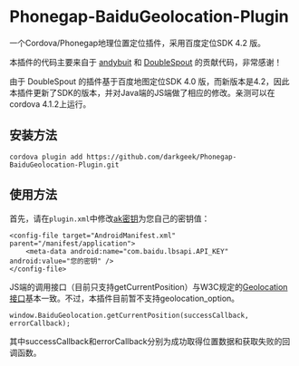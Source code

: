 Phonegap-BaiduGeolocation-Plugin
================================

一个Cordova/Phonegap地理位置定位插件，采用百度定位SDK 4.2 版。

本插件的代码主要来自于 [andybuit](https://github.com/andybuit/phonegap-baidu-location) 和 [DoubleSpout](https://github.com/DoubleSpout/phonegap_baidu_sdk_location) 的贡献代码，非常感谢！

由于 DoubleSpout 的插件基于百度地图定位SDK 4.0 版，而新版本是4.2，因此本插件更新了SDK的版本，并对Java端的JS端做了相应的修改。亲测可以在cordova 4.1.2上运行。

## 安装方法

    cordova plugin add https://github.com/darkgeek/Phonegap-BaiduGeolocation-Plugin.git

## 使用方法

首先，请在`plugin.xml`中修改[ak密钥](http://lbsyun.baidu.com/apiconsole/key?application=key)为您自己的密钥值：

    <config-file target="AndroidManifest.xml" parent="/manifest/application">
        <meta-data android:name="com.baidu.lbsapi.API_KEY" android:value="您的密钥" />
    </config-file>

JS端的调用接口（目前只支持getCurrentPosition）与W3C规定的[Geolocation接口](https://developer.mozilla.org/en-US/docs/Web/API/Geolocation/Using_geolocation)基本一致。不过，本插件目前暂不支持geolocation_option。

    window.BaiduGeolocation.getCurrentPosition(successCallback, errorCallback);

其中successCallback和errorCallback分别为成功取得位置数据和获取失败的回调函数。    
